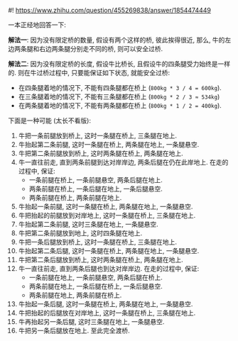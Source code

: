 #! https://www.zhihu.com/question/455269838/answer/1854474449

[comment]: <> (Answer URL: https://www.zhihu.com/question/455269838/answer/1854474449)
[comment]: <> "如何回答华为公司面试题一头牛重800公斤一座桥承重700公斤问牛怎么过桥？"
[comment]: <> (Author Name: https://www.zhihu.com/people/quarrying)


一本正经地回答一下: 

**解法一**: 因为没有限定桥的数量, 假设有两个这样的桥, 彼此挨得很近, 那么, 牛的左边两条腿和右边两条腿分别走不同的桥, 则可以安全过桥.

**解法二**: 因为没有限定桥的长度, 假设牛比桥长, 且假设牛的四条腿受力始终是一样的. 则在牛过桥过程中, 只要能保证如下状态, 就能安全过桥:
- 在四条腿着地的情况下, 不能有四条腿都在桥上 (`800kg * 3 / 4 = 600kg`).
- 在三条腿着地的情况下, 不能有三条腿都在桥上 (`800kg * 2 / 3 ≈ 534kg`)
- 在两条腿着地的情况下, 不能有两条腿都在桥上 (`800kg * 1 / 2 = 400kg`).

下面是一种可能 (太长不看版):
1) 牛把一条前腿放到桥上, 这时一条腿在桥上, 三条腿在地上.
2) 牛抬起第二条前腿, 这时一条腿在桥上, 两条腿在地上, 一条腿悬空.
3) 牛把第二条前腿放到桥上, 这时两条腿在桥上, 两条腿在地上.
4) 牛一直往前走, 直到两条前腿到达对岸岸边, 两条后腿在仍在此岸地上. 在走的过程中, 保证:
    - 一条前腿在桥上, 一条前腿悬空, 两条后腿在地上.
    - 两条前腿在桥上, 一条后腿在地上, 一条后腿悬空.
    - 两条前腿在桥上, 两条前腿在地上.
5) 牛抬起一条前腿, 这时一条腿在桥上, 两条腿在地上, 一条腿悬空.
6) 牛把抬起的前腿放到对岸地上, 这时一条腿在桥上, 三条腿在地上.
7) 牛抬起第二条前腿, 这时三条腿在地上, 一条腿悬空.
8) 牛把第二条前腿放到地上, 这时四条腿在地上.
9) 牛把一条后腿放到桥上, 这时一条腿在桥上, 三条腿在地上.
10) 牛抬起第二条后腿, 这时一条腿在桥上, 两条腿在地上, 一条腿悬空.
11) 牛把第二条后腿放到桥上, 这时两条腿在桥上, 两条腿在地上.
12) 牛一直往前走, 直到两条后腿也到达对岸岸边. 在走的过程中, 保证:
    - 一条前腿在地上, 一条前腿悬空, 两条后腿在桥上.
    - 两条前腿在地上, 一条后腿在桥上, 一条后腿悬空.
    - 两条前腿在地上, 两条前腿在桥上.
13) 牛抬起一条后腿, 这时一条腿在桥上, 两条腿在地上, 一条腿悬空.
14) 牛把抬起的后腿放在对岸地上, 这时一条腿在桥上, 三条腿在地上.
15) 牛再抬起另一条后腿, 这时三条腿在地上, 一条腿悬空.
16) 牛把另一条后腿放在地上. 至此完全渡桥.

